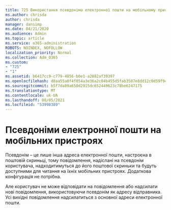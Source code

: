 ```yaml
---
title: 725 Використання псевдоніма електронної пошти на мобільному пристрої
ms.author: chrisda
author: chrisda
manager: dansimp
ms.date: 04/21/2020
ms.audience: Admin
ms.topic: article
ms.service: o365-administration
ROBOTS: NOINDEX, NOFOLLOW
localization_priority: Normal
ms.collection: Adm_O365
ms.custom:
- "725"
- "1"
ms.assetid: b6417cc9-c779-4856-b0e1-a2882af39397
ms.openlocfilehash: d8aa55a0f4f054a3e36a2c04b455d5fab3507e8dd12c0d59f9c05e1e21374468
ms.sourcegitcommit: b5f7da89a650d2915dc652449623c78be6247175
ms.translationtype: MT
ms.contentlocale: uk-UA
ms.lasthandoff: 08/05/2021
ms.locfileid: "53998389"
---
```

# <a name="email-aliases-on-mobile-devices"></a>Псевдоніми електронної пошти на мобільних пристроях

Псевдонім – це лише інша адреса електронної пошти, настроєна в поштовій скриньці, тому повідомлення, надіслані на псевдонім користувача, надходитимуться до його поштової скриньки та будуть доступними для читання на їхніх мобільних пристроях. Додаткова конфігурація не потрібна.

Але користувач не може відповідати на повідомлення або надсилати нові повідомлення, використовуючи псевдонім як адресу відправника. Усі вихідні повідомлення надсилатиться з основної адреси електронної пошти.
